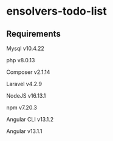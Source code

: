 # ensolvers-todo-list
## Requirements
Mysql v10.4.22  
  
php v8.0.13  
  
Composer v2.1.14  
  
Laravel v4.2.9  
  
NodeJS v16.13.1  
  
npm v7.20.3  
  
Angular CLI v13.1.2  
  
Angular v13.1.1
